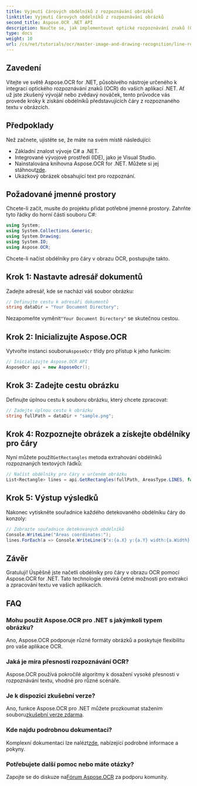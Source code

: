 ```yaml
---
title: Vyjmutí čárových obdélníků z rozpoznávání obrázků
linktitle: Vyjmutí čárových obdélníků z rozpoznávání obrázků
second_title: Aspose.OCR .NET API
description: Naučte se, jak implementovat optické rozpoznávání znaků (OCR) ve vašich aplikacích .NET pomocí Aspose.OCR. Tento komplexní průvodce vás provede procesem extrahování obdélníků pro rozpoznané čáry.
type: docs
weight: 10
url: /cs/net/tutorials/ocr/master-image-and-drawing-recognition/line-rectangles-from-images-recognition/
---
```

## Zavedení

Vítejte ve světě Aspose.OCR for .NET, působivého nástroje určeného k integraci optického rozpoznávání znaků (OCR) do vašich aplikací .NET. Ať už jste zkušený vývojář nebo zvědavý nováček, tento průvodce vás provede kroky k získání obdélníků představujících čáry z rozpoznaného textu v obrázcích.

## Předpoklady

Než začnete, ujistěte se, že máte na svém místě následující:

- Základní znalost vývoje C# a .NET.
- Integrované vývojové prostředí (IDE), jako je Visual Studio.
-  Nainstalována knihovna Aspose.OCR for .NET. Můžete si jej stáhnout[zde](https://releases.aspose.com/ocr/net/).
- Ukázkový obrázek obsahující text pro rozpoznání.

## Požadované jmenné prostory

Chcete-li začít, musíte do projektu přidat potřebné jmenné prostory. Zahrňte tyto řádky do horní části souboru C#:

```csharp
using System;
using System.Collections.Generic;
using System.Drawing;
using System.IO;
using Aspose.OCR;
```

Chcete-li načíst obdélníky pro čáry v obrazu OCR, postupujte takto.

## Krok 1: Nastavte adresář dokumentů

Zadejte adresář, kde se nachází váš soubor obrázku:

```csharp
// Definujte cestu k adresáři dokumentů
string dataDir = "Your Document Directory";
```

 Nezapomeňte vyměnit`"Your Document Directory"` se skutečnou cestou.

## Krok 2: Inicializujte Aspose.OCR

 Vytvořte instanci souboru`AsposeOcr` třídy pro přístup k jeho funkcím:

```csharp
// Inicializujte Aspose.OCR API
AsposeOcr api = new AsposeOcr();
```

## Krok 3: Zadejte cestu obrázku

Definujte úplnou cestu k souboru obrázku, který chcete zpracovat:

```csharp
// Zadejte úplnou cestu k obrázku
string fullPath = dataDir + "sample.png";
```

## Krok 4: Rozpoznejte obrázek a získejte obdélníky pro čáry

 Nyní můžete použít`GetRectangles` metoda extrahování obdélníků rozpoznaných textových řádků:

```csharp
// Načíst obdélníky pro čáry v určeném obrázku
List<Rectangle> lines = api.GetRectangles(fullPath, AreasType.LINES, false);
```

## Krok 5: Výstup výsledků

Nakonec vytiskněte souřadnice každého detekovaného obdélníku čáry do konzoly:

```csharp
// Zobrazte souřadnice detekovaných obdélníků
Console.WriteLine("Areas coordinates:");
lines.ForEach(a => Console.WriteLine($"x:{a.X} y:{a.Y} width:{a.Width} height:{a.Height}"));
```

## Závěr

Gratuluji! Úspěšně jste načetli obdélníky pro čáry v obrazu OCR pomocí Aspose.OCR for .NET. Tato technologie otevírá četné možnosti pro extrakci a zpracování textu ve vašich aplikacích.

## FAQ

### Mohu použít Aspose.OCR pro .NET s jakýmkoli typem obrázku?

Ano, Aspose.OCR podporuje různé formáty obrázků a poskytuje flexibilitu pro vaše aplikace OCR.

### Jaká je míra přesnosti rozpoznávání OCR?

Aspose.OCR používá pokročilé algoritmy k dosažení vysoké přesnosti v rozpoznávání textu, vhodné pro různé scénáře.

### Je k dispozici zkušební verze?

 Ano, funkce Aspose.OCR pro .NET můžete prozkoumat stažením souboru[zkušební verze zdarma](https://releases.aspose.com/).

### Kde najdu podrobnou dokumentaci?

 Komplexní dokumentaci lze nalézt[zde](https://reference.aspose.com/ocr/net/), nabízející podrobné informace a pokyny.

### Potřebujete další pomoc nebo máte otázky?

 Zapojte se do diskuze na[Fórum Aspose.OCR](https://forum.aspose.com/c/ocr/16) za podporu komunity.